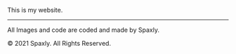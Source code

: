 This is my website.
***
All Images and code are coded and made by Spaxly.

© 2021 Spaxly. All Rights Reserved.
